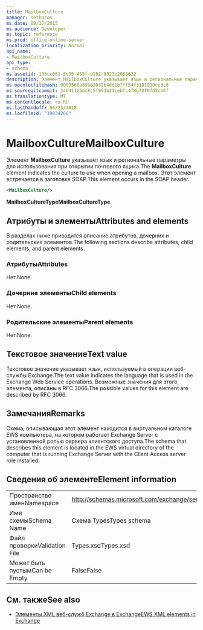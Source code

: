 ```yaml
---
title: MailboxCulture
manager: sethgros
ms.date: 09/17/2015
ms.audience: Developer
ms.topic: reference
ms.prod: office-online-server
localization_priority: Normal
api_name:
- MailboxCulture
api_type:
- schema
ms.assetid: 105cc061-3c35-455f-b102-8023e2055632
description: Элемент MailboxCulture указывает язык и региональные параметры для использования при открытии почтового ящика. Этот элемент встречается в заголовке SOAP.
ms.openlocfilehash: 9003560a89b83032b4dd1b7ff54f3101819cc3c8
ms.sourcegitcommit: 34041125dc8c5f993b21cebfc4f8b72f0fd2cb6f
ms.translationtype: MT
ms.contentlocale: ru-RU
ms.lasthandoff: 06/25/2018
ms.locfileid: "19834266"
---
```

# <a name="mailboxculture"></a><span data-ttu-id="66d40-104">MailboxCulture</span><span class="sxs-lookup"><span data-stu-id="66d40-104">MailboxCulture</span></span>

<span data-ttu-id="66d40-105">Элемент **MailboxCulture** указывает язык и региональные параметры для использования при открытии почтового ящика.</span><span class="sxs-lookup"><span data-stu-id="66d40-105">The **MailboxCulture** element indicates the culture to use when opening a mailbox.</span></span> <span data-ttu-id="66d40-106">Этот элемент встречается в заголовке SOAP.</span><span class="sxs-lookup"><span data-stu-id="66d40-106">This element occurs in the SOAP header.</span></span> 
  
```xml
<MailboxCulture/>
```

<span data-ttu-id="66d40-107">**MailboxCultureType**</span><span class="sxs-lookup"><span data-stu-id="66d40-107">**MailboxCultureType**</span></span>

## <a name="attributes-and-elements"></a><span data-ttu-id="66d40-108">Атрибуты и элементы</span><span class="sxs-lookup"><span data-stu-id="66d40-108">Attributes and elements</span></span>

<span data-ttu-id="66d40-109">В разделах ниже приводится описание атрибутов, дочерних и родительских элементов.</span><span class="sxs-lookup"><span data-stu-id="66d40-109">The following sections describe attributes, child elements, and parent elements.</span></span>
  
### <a name="attributes"></a><span data-ttu-id="66d40-110">Атрибуты</span><span class="sxs-lookup"><span data-stu-id="66d40-110">Attributes</span></span>

<span data-ttu-id="66d40-111">Нет.</span><span class="sxs-lookup"><span data-stu-id="66d40-111">None.</span></span>
  
### <a name="child-elements"></a><span data-ttu-id="66d40-112">Дочерние элементы</span><span class="sxs-lookup"><span data-stu-id="66d40-112">Child elements</span></span>

<span data-ttu-id="66d40-113">Нет.</span><span class="sxs-lookup"><span data-stu-id="66d40-113">None.</span></span>
  
### <a name="parent-elements"></a><span data-ttu-id="66d40-114">Родительские элементы</span><span class="sxs-lookup"><span data-stu-id="66d40-114">Parent elements</span></span>

<span data-ttu-id="66d40-115">Нет.</span><span class="sxs-lookup"><span data-stu-id="66d40-115">None.</span></span>
  
## <a name="text-value"></a><span data-ttu-id="66d40-116">Текстовое значение</span><span class="sxs-lookup"><span data-stu-id="66d40-116">Text value</span></span>

<span data-ttu-id="66d40-117">Текстовое значение указывает язык, используемый в операции веб-службы Exchange.</span><span class="sxs-lookup"><span data-stu-id="66d40-117">The text value indicates the language that is used in the Exchange Web Service operations.</span></span> <span data-ttu-id="66d40-118">Возможные значения для этого элемента, описаны в RFC 3066.</span><span class="sxs-lookup"><span data-stu-id="66d40-118">The possible values for this element are described by RFC 3066.</span></span>
  
## <a name="remarks"></a><span data-ttu-id="66d40-119">Замечания</span><span class="sxs-lookup"><span data-stu-id="66d40-119">Remarks</span></span>

<span data-ttu-id="66d40-120">Схема, описывающая этот элемент находится в виртуальном каталоге EWS компьютера, на котором работает Exchange Server с установленной ролью сервера клиентского доступа.</span><span class="sxs-lookup"><span data-stu-id="66d40-120">The schema that describes this element is located in the EWS virtual directory of the computer that is running Exchange Server with the Client Access server role installed.</span></span>
  
## <a name="element-information"></a><span data-ttu-id="66d40-121">Сведения об элементе</span><span class="sxs-lookup"><span data-stu-id="66d40-121">Element information</span></span>

|||
|:-----|:-----|
|<span data-ttu-id="66d40-122">Пространство имен</span><span class="sxs-lookup"><span data-stu-id="66d40-122">Namespace</span></span>  <br/> |http://schemas.microsoft.com/exchange/services/2006/types  <br/> |
|<span data-ttu-id="66d40-123">Имя схемы</span><span class="sxs-lookup"><span data-stu-id="66d40-123">Schema Name</span></span>  <br/> |<span data-ttu-id="66d40-124">Схема Types</span><span class="sxs-lookup"><span data-stu-id="66d40-124">Types schema</span></span>  <br/> |
|<span data-ttu-id="66d40-125">Файл проверки</span><span class="sxs-lookup"><span data-stu-id="66d40-125">Validation File</span></span>  <br/> |<span data-ttu-id="66d40-126">Types.xsd</span><span class="sxs-lookup"><span data-stu-id="66d40-126">Types.xsd</span></span>  <br/> |
|<span data-ttu-id="66d40-127">Может быть пустым</span><span class="sxs-lookup"><span data-stu-id="66d40-127">Can be Empty</span></span>  <br/> |<span data-ttu-id="66d40-128">False</span><span class="sxs-lookup"><span data-stu-id="66d40-128">False</span></span>  <br/> |
   
## <a name="see-also"></a><span data-ttu-id="66d40-129">См. также</span><span class="sxs-lookup"><span data-stu-id="66d40-129">See also</span></span>

- [<span data-ttu-id="66d40-130">Элементы XML веб-служб Exchange в Exchange</span><span class="sxs-lookup"><span data-stu-id="66d40-130">EWS XML elements in Exchange</span></span>](ews-xml-elements-in-exchange.md)

